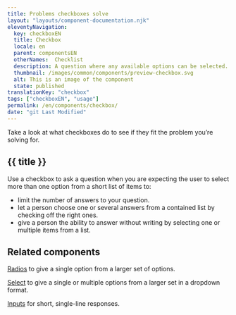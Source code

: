 ```yaml
---
title: Problems checkboxes solve
layout: "layouts/component-documentation.njk"
eleventyNavigation:
  key: checkboxEN
  title: Checkbox
  locale: en
  parent: componentsEN
  otherNames:  Checklist
  description: A question where any available options can be selected.
  thumbnail: /images/common/components/preview-checkbox.svg
  alt: This is an image of the component
  state: published
translationKey: "checkbox"
tags: ["checkboxEN", "usage"]
permalink: /en/components/checkbox/
date: "git Last Modified"
---
```


Take a look at what checkboxes do to see if they fit the problem you’re solving for.

## {{ title }}

Use a checkbox to ask a question when you are expecting the user to select more than one option from a short list of items to:

- limit the number of answers to your question.
- let a person choose one or several answers from a contained list by checking off the right ones.
- give a person the ability to answer without writing by selecting one or multiple items from a list.

<section class="bg-full-width bg-dark text-light py-500 my-500">

<h2 class="mt-0 mb-400">Related components</h2>

<a href="/en/components/radio" class="link-light">Radios</a> to give a single option from a larger set of options.

<a href="/en/components/select" class="link-light">Select</a> to give a single or multiple options from a larger set in a dropdown format.

<a href="/en/components/input" class="link-light">Inputs</a> for short, single-line responses.

</section>
